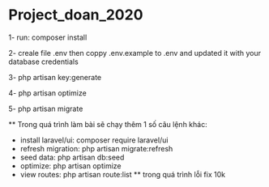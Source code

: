 # Project_doan_2020
1- run: composer install

2- creale file .env then coppy .env.example to .env and updated it with your database credentials

3- php artisan key:generate

4- php artisan optimize

5- php artisan migrate

** Trong quá trình làm bài sẽ chạy thêm 1 số câu lệnh khác:
- install laravel/ui: composer require laravel/ui
- refresh migration: php artisan migrate:refresh
- seed data: php artisan db:seed
- optimize: php artisan optimize
- view routes: php artisan route:list
** trong quá trình lỗi fix 10k


